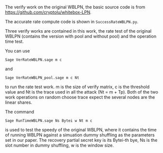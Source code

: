 The verify work on the original WBLPN, the basic source code is from https://github.com/cryptolu/whitebox-LPN.

The accurate rate compute code is shown in ``SuccessRateWBLPN.py``.

Three verify works are contained in this work, the rate test of the original WBLPN (contains the version with pool and without pool) and the operation time test.

You can use

```
Sage VerRateWBLPN.sage m c
```

and 



```
Sage VerRateWBLPN_pool.sage m c Nt
```
to run the rate test work.
m is the size of verify matrix, c is the threshold value and Nt is the trace used in all the attack (Nt = m + Tp).
Both of the two work operations on random choose trace expect the several nodes are the linear shares.

The command 
```
Sage RunTimeWBLPN.sage Ns Bytei w Nt m c
```
is used to test the speedy of the original WBLPN, where it contains the time of running WBLPN against a simuation dummy shuffling as the parameters set in our paper.
The recovery partial secret key is its Bytei-th bye, Ns is the slot number in dummy shuffling, w is the window size.
